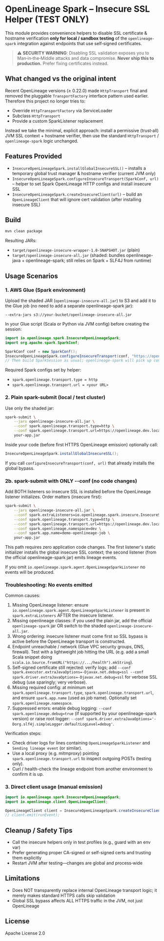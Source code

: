 # OpenLineage Spark – Insecure SSL Helper (TEST ONLY)

This module provides convenience helpers to disable SSL certificate & hostname verification **only for local / sandbox testing** of the `openlineage-spark` integration against endpoints that use self‑signed certificates.

> ⚠️ **SECURITY WARNING**: Disabling SSL validation exposes you to Man‑in‑the‑Middle attacks and data compromise. **Never ship this to production.** Prefer fixing certificates instead.

## What changed vs the original intent

Recent OpenLineage versions (≥ 0.22.0) made `HttpTransport` final and removed the pluggable `TransportFactory` interface pattern used earlier. Therefore this project no longer tries to:

* Override `HttpTransportFactory` via ServiceLoader
* Subclass `HttpTransport`
* Provide a custom SparkListener replacement

Instead we take the minimal, explicit approach: install a permissive (trust‑all) JVM SSL context + hostname verifier, then use the standard `HttpTransport` / `openlineage-spark` logic unchanged.

## Features Provided

* `InsecureOpenLineageSpark.installGlobalInsecureSSL()` – installs a temporary global trust manager & hostname verifier (current JVM only)
* `InsecureOpenLineageSpark.configureInsecureTransport(SparkConf, url)` – helper to set Spark OpenLineage HTTP configs and install insecure SSL
* `InsecureOpenLineageSpark.createInsecureClient(url)` – build an `OpenLineageClient` that will ignore cert validation (after installing insecure SSL)

## Build

```bash
mvn clean package
```

Resulting JARs:
* `target/openlineage-insecure-wrapper-1.0-SNAPSHOT.jar` (plain)
* `target/openlineage-insecure-all.jar` (shaded: bundles openlineage-java + openlineage-spark; still relies on Spark + SLF4J from runtime)

## Usage Scenarios

### 1. AWS Glue (Spark environment)

Upload the shaded JAR (`openlineage-insecure-all.jar`) to S3 and add it to the Glue job (no need to add a separate openlineage-spark jar):

```
--extra-jars s3://your-bucket/openlineage-insecure-all.jar
```

In your Glue script (Scala or Python via JVM config) before creating the session:

```java
import io.openlineage.spark.InsecureOpenLineageSpark;
import org.apache.spark.SparkConf;

SparkConf conf = new SparkConf();
InsecureOpenLineageSpark.configureInsecureTransport(conf, "https://openlineage.dev.local:5000");
// Then build SparkSession as usual; openlineage-spark will pick up configs.
```

Required Spark configs set by helper:
* `spark.openlineage.transport.type = http`
* `spark.openlineage.transport.url = <your URL>`

### 2. Plain spark-submit (local / test cluster)

Use only the shaded jar:

```bash
spark-submit \
    --jars openlineage-insecure-all.jar \
    --conf spark.openlineage.transport.type=http \
    --conf spark.openlineage.transport.url=https://openlineage.dev.local:5000 \
    your-app.jar
```

Inside your code (before first HTTPS OpenLineage emission) optionally call:

```java
InsecureOpenLineageSpark.installGlobalInsecureSSL();
```

If you call `configureInsecureTransport(conf, url)` that already installs the global bypass.

### 2b. spark-submit with ONLY --conf (no code changes)

Add BOTH listeners so insecure SSL is installed before the OpenLineage listener initializes. Order matters (insecure first):

```bash
spark-submit \
    --jars openlineage-insecure-all.jar \
    --conf spark.extraListeners=io.openlineage.spark.insecure.InsecureSslInitListener,io.openlineage.spark.agent.OpenLineageSparkListener \
    --conf spark.openlineage.transport.type=http \
    --conf spark.openlineage.transport.url=https://openlineage.dev.local:5000 \
    --conf spark.openlineage.namespace=dev \
    --conf spark.app.name=demo-openlineage-job \
    your-app.jar
```

This path requires zero application code changes. The first listener's static initializer installs the global insecure SSL context; the second listener (from the official openlineage-spark jar) emits lineage events.

If you omit `io.openlineage.spark.agent.OpenLineageSparkListener` no events will be produced.

### Troubleshooting: No events emitted

Common causes:
1. Missing OpenLineage listener: ensure `io.openlineage.spark.agent.OpenLineageSparkListener` is present in `spark.extraListeners` AFTER the insecure listener.
2. Missing openlineage classes: if you used the plain jar, add the official `openlineage-spark` jar OR switch to the shaded `openlineage-insecure-all.jar`.
3. Wrong ordering: insecure listener must come first so SSL bypass is active before the OpenLineage transport is constructed.
4. Endpoint unreachable / network (Glue VPC security groups, DNS, firewall). Test with a lightweight job hitting the URL (e.g. add a small Scala snippet doing `scala.io.Source.fromURL("https://.../health").mkString`).
5. Self-signed certificate still rejected: verify logs; add `--conf spark.executor.extraJavaOptions=-Djavax.net.debug=ssl --conf spark.driver.extraJavaOptions=-Djavax.net.debug=ssl` for verbose SSL debug (use sparingly; very verbose).
6. Missing required config: at minimum set `spark.openlineage.transport.type`, `spark.openlineage.transport.url`, and ensure `spark.app.name` (used as job name). Optionally set `spark.openlineage.namespace`.
7. Suppressed errors: enable debug logging: `--conf spark.openlineage.debug=true` (if supported by your openlineage-spark version) or raise root logger: `--conf spark.driver.extraJavaOptions='-Dorg.slf4j.simpleLogger.defaultLogLevel=debug'`.

Verification steps:
* Check driver logs for lines containing `OpenLineageSparkListener` and `Sending lineage event` (or similar).
* Use a local proxy (e.g. mitmproxy) pointing `spark.openlineage.transport.url` to inspect outgoing POSTs (testing only).
* Curl / health-check the lineage endpoint from another environment to confirm it is up.

### 3. Direct client usage (manual emission)

```java
import io.openlineage.spark.InsecureOpenLineageSpark;
import io.openlineage.client.OpenLineageClient;

OpenLineageClient client = InsecureOpenLineageSpark.createInsecureClient("https://openlineage.dev.local:5000");
// client.emit(runEvent);
```

## Cleanup / Safety Tips

* Call the insecure helpers only in test profiles (e.g., guard with an env var)
* Prefer generating proper CA-signed or self-signed certs and trusting them explicitly
* Restart JVM after testing—changes are global and process‑wide

## Limitations

* Does NOT transparently replace internal OpenLineage transport logic; it merely makes standard HTTPS calls skip validation
* Global SSL bypass affects ALL HTTPS traffic in the JVM, not just OpenLineage

## License

Apache License 2.0

